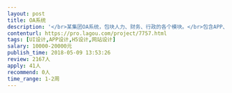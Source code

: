 ```yaml
---                
layout: post       
title: OA系统           
description: '</br>某集团OA系统，包块人力、财务、行政的各个模块。</br>包含APP、PC网页、小程序。</br>小程序设计需要两套不同风格的界面。</br>价格可以根据需求面谈。</br>'     
contenturl: https://pro.lagou.com/project/7757.html      
tags: [UI设计,APP设计,H5设计,网站设计]            
salary: 10000-20000元          
publish_time: 2018-05-09 13:53:26         
review: 2167人                   
apply: 41人                   
recommend: 0人                   
time_range: 1-2周              
---                 
```

